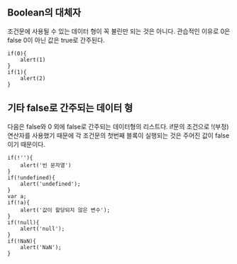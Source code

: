 
## Boolean의 대체자
조건문에 사용될 수 있는 데이터 형이 꼭 불린만 되는 것은 아니다. 
관습적인 이유로 0은 false 0이 아닌 값은 true로 간주된다. 

```
if(0){
    alert(1)
}
if(1){
    alert(2)
}
```

## 기타 false로 간주되는 데이터 형
다음은 false와 0 외에 false로 간주되는 데이터형의 리스트다. 
if문의 조건으로 !(부정) 연산자를 사용했기 때문에 각 조건문의 첫번째 블록이 실행되는 것은 주어진 값이 false이기 때문이다.

```
if(!''){
    alert('빈 문자열')
}
if(!undefined){
    alert('undefined');
}
var a;
if(!a){
    alert('값이 할당되지 않은 변수'); 
}
if(!null){
    alert('null');
}
if(!NaN){
    alert('NaN');
}
```




